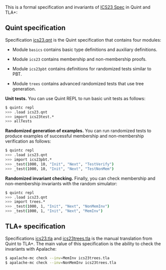 This is a formal specification and invariants of [ICS23 Spec][] in Quint and TLA+:

## Quint specification

 Specification [ics23.qnt](./ics23.qnt) is the Quint specification that contains
 four modules:

  - Module `basics` contains basic type definitions and auxiliary definitions.

  - Module `ics23` contains membership and non-membership proofs.

  - Module `ics23pbt` contains definitions for randomized tests similar to PBT.

  - Module `trees` contains advanced randomized tests that use tree generation.

**Unit tests.** You can use Quint REPL to run basic unit tests as follows:

```sh
$ quintc repl
>>> .load ics23.qnt
>>> import ics23test.*
>>> allTests
```

**Randomized generation of examples.** You can run randomized tests to produce
examples of successful membership and non-membership verification as follows:

```sh
$ quintc repl
>>> .load ics23.qnt
>>> import ics23pbt.*
>>> _test(1000, 10, "Init", "Next", "TestVerify")
>>> _test(1000, 10, "Init", "Next", "TestNonMem")
```

**Randomized invariant checking.** Finally, you can check membership and
non-membership invariants with the random simulator:

```sh
$ quintc repl
>>> .load ics23.qnt
>>> import trees.*
>>> _test(1000, 1, "Init", "Next", "NonMemInv")
>>> _test(1000, 1, "Init", "Next", "MemInv")
```

## TLA+ specification

Specifications [ics23.tla](./ics23.tla) and [ics23trees.tla](./ics23trees.tla)
is the manual translation from Quint to TLA+. The main value of this
specification is the ability to check the invariants with Apalache:

```sh
$ apalache-mc check --inv=MemInv ics23trees.tla
$ apalache-mc check --inv=NonMemInv ics23trees.tla
```


[ICS23 Spec]: https://github.com/cosmos/ibc/tree/main/spec/core/ics-023-vector-commitments
[ICS23]: https://github.com/confio/ics23/
